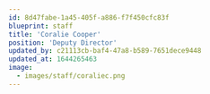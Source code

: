 ```yaml
---
id: 8d47fabe-1a45-405f-a886-f7f450cfc83f
blueprint: staff
title: 'Coralie Cooper'
position: 'Deputy Director'
updated_by: c21113cb-baf4-47a8-b589-7651dece9448
updated_at: 1644265463
image:
  - images/staff/coraliec.png
---
```

